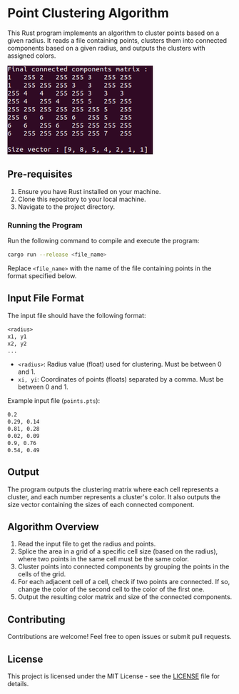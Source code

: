 # Point Clustering Algorithm

This Rust program implements an algorithm to cluster points based on a given radius. It reads a file containing points, clusters them into connected components based on a given radius, and outputs the clusters with assigned colors.

![Example image of the program](images/example.png)

## Pre-requisites

1. Ensure you have Rust installed on your machine.
2. Clone this repository to your local machine.
3. Navigate to the project directory.

### Running the Program

Run the following command to compile and execute the program:

```bash
cargo run --release <file_name>
```

Replace `<file_name>` with the name of the file containing points in the format specified below.

## Input File Format

The input file should have the following format:

```
<radius>
x1, y1
x2, y2
...
```

-   `<radius>`: Radius value (float) used for clustering. Must be between 0 and 1.
-   `xi, yi`: Coordinates of points (floats) separated by a comma. Must be between 0 and 1.

Example input file (`points.pts`):

```
0.2
0.29, 0.14
0.81, 0.28
0.02, 0.09
0.9, 0.76
0.54, 0.49
```

## Output

The program outputs the clustering matrix where each cell represents a cluster, and each number represents a cluster's color. It also outputs the size vector containing the sizes of each connected component.

## Algorithm Overview

1. Read the input file to get the radius and points.
2. Splice the area in a grid of a specific cell size (based on the radius), where two points in the same cell must be the same color.
3. Cluster points into connected components by grouping the points in the cells of the grid.
4. For each adjacent cell of a cell, check if two points are connected. If so, change the color of the second cell to the color of the first one.
5. Output the resulting color matrix and size of the connected components.

## Contributing

Contributions are welcome! Feel free to open issues or submit pull requests.

## License

This project is licensed under the MIT License - see the [LICENSE](LICENSE) file for details.
